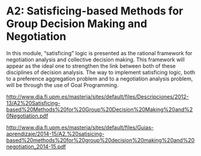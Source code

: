 # A2: Satisficing-based Methods for Group Decision Making and Negotiation

In this module, “satisficing” logic is presented as the rational framework for negotiation analysis and collective decision making. This framework will appear as the ideal one to strengthen the link between both of these disciplines of decision analysis.
The way to implement satisficing logic, both to a preference aggregation problem and to a negotiation analysis problem, will be through the use of Goal Programming.


http://www.dia.fi.upm.es/masteria/sites/default/files/Descripciones/2012-13/A2%20Satisficing-based%20Methods%20for%20Group%20Decision%20Making%20and%20Negotiation.pdf<BR>

http://www.dia.fi.upm.es/masteria/sites/default/files/Guias-aprendizaje/2014-15/A2.%20satisicing-based%20methods%20for%20group%20decision%20making%20and%20negotiation_2014-15.pdf<BR>


